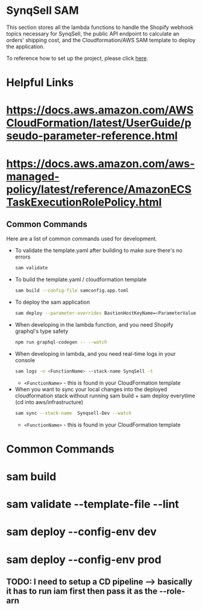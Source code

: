 # SynqSell SAM

This section stores all the lambda functions to handle the Shopify webhook topics necessary for SynqSell, the public API endpoint to calculate an orders' shipping cost, and the Cloudformation/AWS SAM template to deploy the application.

To reference how to set up the project, please click <a href="https://github.com/bobandash/synqsell_shopify">here</a>.

# Helpful Links

# https://docs.aws.amazon.com/AWSCloudFormation/latest/UserGuide/pseudo-parameter-reference.html

# https://docs.aws.amazon.com/aws-managed-policy/latest/reference/AmazonECSTaskExecutionRolePolicy.html

## Common Commands

Here are a list of common commands used for development.

- To validate the template.yaml after building to make sure there's no errors
  ```sh
  sam validate
  ```
- To build the template.yaml / cloudformation template
  ```sh
  sam build --config-file samconfig.app.toml
  ```
- To deploy the sam application
  ```sh
  sam deploy --parameter-overrides BastionHostKeyName=<ParameterValue1> StripeSecretsManagerARN=<ParameterValue2> EventBusArn=<ParameterValue3> MyCidrIP=<ParameterValue4>
  ```
- When developing in the lambda function, and you need Shopify graphql's type safety
  ```sh
  npm run graphql-codegen -- --watch
  ```
- When developing in lambda, and you need real-time logs in your console
  ```sh
  sam logs -n <FunctionName> --stack-name SynqSell -t
  ```
  - `<FunctionName>` - this is found in your CloudFormation template
- When you want to sync your local changes into the deployed cloudformation stack without running sam build + sam deploy everytime (cd into aws/infrastructure)
  ```sh
  sam sync --stack-name  Synqsell-Dev --watch
  ```
  - `<FunctionName>` - this is found in your CloudFormation template

# Common Commands

# sam build

# sam validate --template-file <name> --lint

# sam deploy --config-env dev

# sam deploy --config-env prod

## TODO: I need to setup a CD pipeline --> basically it has to run iam first then pass it as the --role-arn
